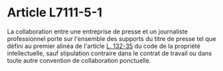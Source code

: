 # Article L7111-5-1

La collaboration entre une entreprise de presse et un journaliste professionnel porte sur l'ensemble des supports du titre de presse tel que défini au premier alinéa de l'article [L. 132-35][1] du code de la propriété intellectuelle, sauf stipulation contraire dans le contrat de travail ou dans toute autre convention de collaboration ponctuelle.

 [1]: /affichCodeArticle.do?cidTexte=LEGITEXT000006069414&idArticle=LEGIARTI000020739013&dateTexte=&categorieLien=cid